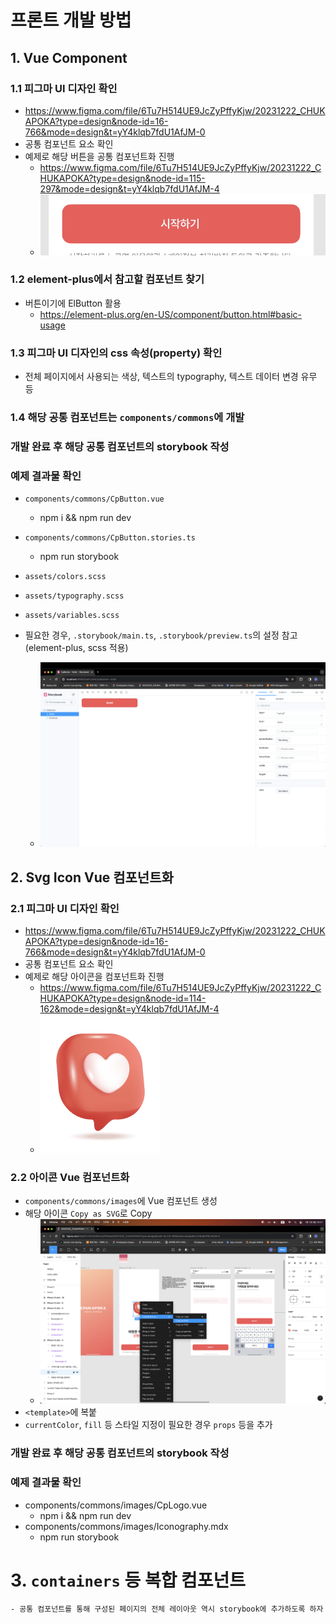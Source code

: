 # 프론트 개발 방법

## 1. Vue Component

### 1.1 피그마 UI 디자인 확인

- https://www.figma.com/file/6Tu7H514UE9JcZyPffyKjw/20231222_CHUKAPOKA?type=design&node-id=16-766&mode=design&t=yY4klqb7fdU1AfJM-0
- 공통 컴포넌트 요소 확인
- 예제로 해당 버튼을 공통 컴포넌트화 진행
  - https://www.figma.com/file/6Tu7H514UE9JcZyPffyKjw/20231222_CHUKAPOKA?type=design&node-id=115-297&mode=design&t=yY4klqb7fdU1AfJM-4
  - ![target-button](./screenshots/target-button.png)

### 1.2 element-plus에서 참고할 컴포넌트 찾기

- 버튼이기에 ElButton 활용
  - https://element-plus.org/en-US/component/button.html#basic-usage

### 1.3 피그마 UI 디자인의 css 속성(property) 확인

- 전체 페이지에서 사용되는 색상, 텍스트의 typography, 텍스트 데이터 변경 유무 등

### 1.4 해당 공통 컴포넌트는 `components/commons`에 개발

### 개발 완료 후 해당 공통 컴포넌트의 storybook 작성

### 예제 결과물 확인

- `components/commons/CpButton.vue`
  - npm i && npm run dev
- `components/commons/CpButton.stories.ts`
  - npm run storybook
- `assets/colors.scss`
- `assets/typography.scss`
- `assets/variables.scss`
- 필요한 경우, `.storybook/main.ts`, `.storybook/preview.ts`의 설정 참고(element-plus, scss 적용)

  - ![target-button-result](./screenshots/target-button-result.png)

## 2. Svg Icon Vue 컴포넌트화

### 2.1 피그마 UI 디자인 확인

- https://www.figma.com/file/6Tu7H514UE9JcZyPffyKjw/20231222_CHUKAPOKA?type=design&node-id=16-766&mode=design&t=yY4klqb7fdU1AfJM-0
- 공통 컴포넌트 요소 확인
- 예제로 해당 아이콘을 컴포넌트화 진행
  - https://www.figma.com/file/6Tu7H514UE9JcZyPffyKjw/20231222_CHUKAPOKA?type=design&node-id=114-162&mode=design&t=yY4klqb7fdU1AfJM-4
  - ![target-icon](./screenshots/target-icon.png)

### 2.2 아이콘 Vue 컴포넌트화

- `components/commons/images`에 Vue 컴포넌트 생성
- 해당 아이콘 `Copy as SVG`로 Copy
  - ![target-icon-cpoy](./screenshots/target-icon-copy.png)
- `<template>`에 복붙
- `currentColor`, `fill` 등 스타일 지정이 필요한 경우 `props` 등을 추가

### 개발 완료 후 해당 공통 컴포넌트의 storybook 작성

### 예제 결과물 확인

- components/commons/images/CpLogo.vue
  - npm i && npm run dev
- components/commons/images/Iconography.mdx
  - npm run storybook

# 3. `containers` 등 복합 컴포넌트

    - 공통 컴포넌트를 통해 구성된 페이지의 전체 레이아웃 역시 storybook에 추가하도록 하자
